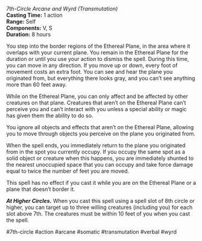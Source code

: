 *7th-Circle Arcane and Wyrd (Transmutation)*  
**Casting Time:** 1 action  
**Range:** Self  
**Components:** V, S  
**Duration:** 8 hours

You step into the border regions of the Ethereal Plane, in the area where it overlaps with your current plane. You remain in the Ethereal Plane for the duration or until you use your action to dismiss the spell. During this time, you can move in any direction. If you move up or down, every foot of movement costs an extra foot. You can see and hear the plane you originated from, but everything there looks gray, and you can’t see anything more than 60 feet away.

While on the Ethereal Plane, you can only affect and be affected by other creatures on that plane. Creatures that aren’t on the Ethereal Plane can’t perceive you and can’t interact with you unless a special ability or magic has given them the ability to do so.

You ignore all objects and effects that aren’t on the Ethereal Plane, allowing you to move through objects you perceive on the plane you originated from.

When the spell ends, you immediately return to the plane you originated from in the spot you currently occupy. If you occupy the same spot as a solid object or creature when this happens, you are immediately shunted to the nearest unoccupied space that you can occupy and take force damage equal to twice the number of feet you are moved.

This spell has no effect if you cast it while you are on the Ethereal Plane or a plane that doesn’t border it.

***At Higher Circles.*** When you cast this spell using a spell slot of 8th circle or higher, you can target up to three willing creatures (including you) for each slot above 7th. The creatures must be within 10 feet of you when you cast the spell.

#7th-circle #action #arcane #somatic #transmutation #verbal #wyrd
